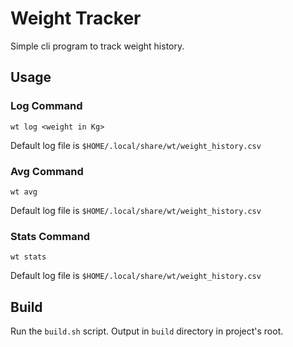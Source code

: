 
# Weight Tracker

Simple cli program to track weight history.

## Usage

### Log Command

`wt log <weight in Kg>`

Default log file is `$HOME/.local/share/wt/weight_history.csv`

### Avg Command

`wt avg`

Default log file is `$HOME/.local/share/wt/weight_history.csv`

### Stats Command

`wt stats`

Default log file is `$HOME/.local/share/wt/weight_history.csv`

## Build

Run the `build.sh` script. Output in `build` directory in project's root.
